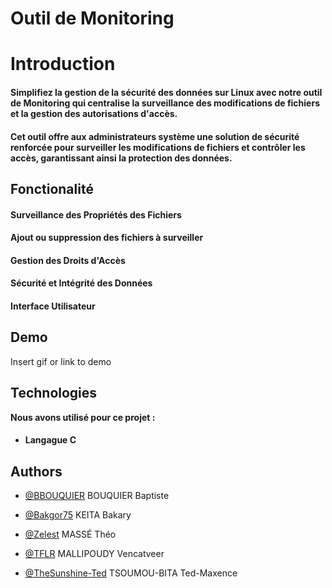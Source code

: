 
# Outil de Monitoring

# Introduction 

#### Simplifiez la gestion de la sécurité des données sur Linux avec notre outil de Monitoring qui centralise la surveillance des modifications de fichiers et la gestion des autorisations d'accès.

#### Cet outil offre aux administrateurs système une solution de sécurité renforcée pour surveiller les modifications de fichiers et contrôler les accès, garantissant ainsi la protection des données. 


## Fonctionalité 

#### Surveillance des Propriétés des Fichiers

#### Ajout ou suppression des fichiers à surveiller

#### Gestion des Droits d'Accès

#### Sécurité et Intégrité des Données

#### Interface Utilisateur
## Demo

Insert gif or link to demo


## Technologies

**Nous avons utilisé pour ce projet :**

 - #### Langague C 


## Authors

- [@BBOUQUIER](https://github.com/BBOUQUIER) BOUQUIER Baptiste 

- [@Bakgor75](https://github.com/Bakgor75) KEITA Bakary

- [@Zelest](https://github.com/Zelest) MASSÉ Théo

- [@TFLR](https://github.com/TFLR) MALLIPOUDY Vencatveer

- [@TheSunshine-Ted](https://github.com/The-SunshineTed) TSOUMOU-BITA Ted-Maxence 

 

